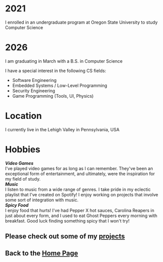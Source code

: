 # 2021  
I enrolled in an undergraduate program at Oregon State University to study Computer Science
# 2026  
I am graduating in March with a B.S. in Computer Science  

I have a special interest in the following CS fields:  
- Software Engineering  
- Embedded Systems / Low-Level Programming  
- Security Engineering  
- Game Programming (Tools, UI, Physics)

# Location  
I currently live in the Lehigh Valley in Pennsylvania, USA  

# Hobbies  
***Video Games***  
I've played video games for as long as I can remember. They've been an exceptional form of entertainment, and ultimately, were the inspiration for my field of study.  
***Music***  
I listen to music from a wide range of genres. I take pride in my eclectic playlist that I've created on Spotify! I enjoy working on projects that involve some sort of integration with music.  
***Spicy Food***  
I enjoy food that hurts! I've had Pepper X hot sauces, Carolina Reapers in just about every form, and I used to eat Ghost Peppers every morning with breakfast. Good luck finding something spicy that I won't try!  

## Please check out some of my [projects](projects.md)  

## Back to the [Home Page](README.md)  
